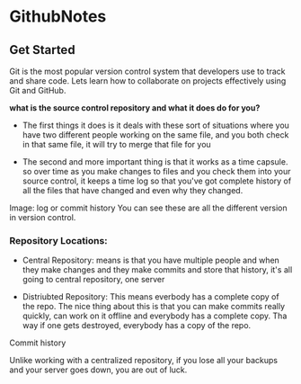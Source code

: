 # GithubNotes

## Get Started
Git is the most popular version control system that developers use to track and share code. Lets learn how to collaborate on projects effectively using Git and GitHub.

**what is the source control repository and what it does do for you?**

 - The first things it does is it deals with these sort of situations where you have two different people working on the same file, and you both check in that same file, it will try to merge that file for you
 
-  The second and more important thing is that it works as a time capsule. so over time as you make changes to files and you check them into your source control, it keeps a time log so that you've got complete history of all the files that have changed and even why they changed.
 
 Image: log or commit history
 You can see these are all the different version in version control.
 
 ### Repository Locations:
 
 - Central Repository: means is that you have multiple people and when they make changes and they make commits and store that history, it's all going to central repository, one server
 
 - Distriubted Repository: This means everbody has a complete copy of the repo. The nice thing about this is that you can make commits really quickly, can work on it offline and everybody has a complete copy. Tha way if one gets destroyed, everybody has a copy of the repo.
 
 Commit history
<!-- ![alt text](https://github.com/balasnest/GithubNotes/ng?raw=true "Inner join")-->
 
 Unlike working with a centralized repository, if you lose all your backups and your server goes down, you are out of luck.
  
 
 
